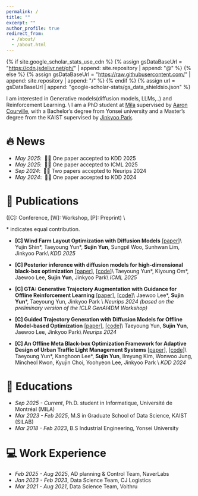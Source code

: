 ```yaml
---
permalink: /
title: ""
excerpt: ""
author_profile: true
redirect_from: 
  - /about/
  - /about.html
---
```


{% if site.google_scholar_stats_use_cdn %}
{% assign gsDataBaseUrl = "https://cdn.jsdelivr.net/gh/" | append: site.repository | append: "@" %}
{% else %}
{% assign gsDataBaseUrl = "https://raw.githubusercontent.com/" | append: site.repository | append: "/" %}
{% endif %}
{% assign url = gsDataBaseUrl | append: "google-scholar-stats/gs_data_shieldsio.json" %}

<span class='anchor' id='about-me'></span>



I am interested in Generative models(diffusion models, LLMs,..) and Reinforcement Learning. \\
I am a PhD student at [Mila](https://mila.quebec/en) supervised by [Aaron Courville](https://scholar.google.com/citations?user=km6CP8cAAAAJ&hl=en), with a Bachelor’s  degree from Yonsei university and a Master’s degree from the KAIST supervised by [Jinkyoo Park](https://scholar.google.com/citations?user=sH2a0nkAAAAJ&hl=en).  
<!-- I am a member of the <a href="http://silab.kaist.ac.kr/" style="color: #7289da; text-decoration: none;">Systems Intelligence Lab</a> (advised by Prof. Jinkyoo Park). My research focuses on intersection of deep learning, decision making and generative models. Here is my <a href="https://sujinyun999.github.io/assets/cv.pdf" class="link-in-list" style="color: #7289da; text-decoration: none;"> cv</a>. -->


# 🔥 News
- *May 2025*: &nbsp;🎉🎉 One paper accepted to KDD 2025
- *May 2025*: &nbsp;🎉🎉 One paper accepted to ICML 2025
- *Sep 2024*: &nbsp;🎉🎉 Two papers accepted to Neurips 2024
- *May 2024*: &nbsp;🎉🎉 One paper accepted to KDD 2024

# 📝 Publications 
([C]: Conference, [W]: Workshop, [P]: Preprint) \\
<!-- # [J]: Journal, -->
\* indicates equal contribution.   

- **[C] Wind Farm Layout Optimization with Diffusion Models** [[paper]](https://dl.acm.org/doi/abs/10.1145/3711896.3737181)\\
 Yujin Shin\*, Taeyoung Yun\*, **Sujin Yun**, Sungpil Woo, Sunhwan Lim, Jinkyoo Park\\
*KDD 2025*

- **[C] Posterior inference with diffusion models for high-dimensional black-box optimization** [[paper]](https://arxiv.org/abs/2502.16824?), [[code]](https://github.com/umkiyoung/DiBO)\\
 Taeyoung Yun\*, Kiyoung Om\*, Jaewoo Lee, **Sujin Yun**, Jinkyoo Park\\
*ICML 2025*


- **[C] GTA: Generative Trajectory Augmentation with Guidance for Offline Reinforcement Learning** [[paper]](https://arxiv.org/abs/2405.16907), [[code]](https://github.com/Jaewoopudding/GTA)\\
 Jaewoo Lee\*, **Sujin Yun**\*, Taeyoung Yun, Jinkyoo Park \\
*Neurips 2024 (based on the preliminary version of the ICLR GenAI4DM Workshop)*

- **[C] Guided Trajectory Generation with Diffusion Models for Offline Model-based Optimization** [[paper]](https://arxiv.org/abs/2407.01624), [[code]](https://github.com/dbsxodud-11/GTG)\\
 Taeyoung Yun, **Sujin Yun**, Jaewoo Lee, Jinkyoo Park\\
*Neurips 2024*

- **[C] An Offline Meta Black-box Optimization Framework for Adaptive Design of Urban Traffic Light Management Systems** [[paper]](https://arxiv.org/abs/2408.07327), [[code]](https://github.com/dbsxodud-11/offline_meta_bbo)\\
Taeyoung Yun\*, Kanghoon Lee\*, **Sujin Yun**,  Ilmyung Kim, Wonwoo Jung, Mincheol Kwon, Kyujin Choi, Yoohyeon Lee, Jinkyoo Park \\
*KDD 2024*

# 📖 Educations

- *Sep 2025 - Current*, Ph.D. student in Informatique, Université de Montréal (MILA)
- *Mar 2023 - Feb 2025*, M.S in Graduate School of Data Science, KAIST (SILAB)
- *Mar 2018 - Feb 2023*, B.S Industrial Engineering, Yonsei University

  
# 💻 Work Experience
- *Feb 2025 - Aug 2025*, AD planning & Control Team, NaverLabs
- *Jan 2023 - Feb 2023*, Data Science Team, CJ Logistics
- *Mar 2021 - Aug 2021*, Data Science Team, Voithru

  

<!-- # 💬 Invited Talks
- *2021.06*, Lorem ipsum dolor sit amet, consectetur adipiscing elit. Vivamus ornare aliquet ipsum, ac tempus justo dapibus sit amet. 
- *2021.03*, Lorem ipsum dolor sit amet, consectetur adipiscing elit. Vivamus ornare aliquet ipsum, ac tempus justo dapibus sit amet.  \| [\[video\]](https://github.com/) -->

